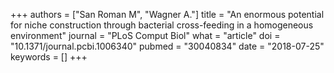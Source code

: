 +++
authors = ["San Roman M", "Wagner A."]
title = "An enormous potential for niche construction through bacterial cross-feeding in a homogeneous environment"
journal = "PLoS Comput Biol"
what = "article"
doi = "10.1371/journal.pcbi.1006340"
pubmed = "30040834"
date = "2018-07-25"
keywords = []
+++

